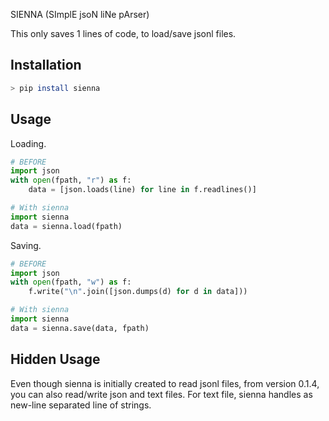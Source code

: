 SIENNA (SImplE jsoN liNe pArser)


This only saves 1 lines of code, to load/save jsonl files.

## Installation

```bash
> pip install sienna
```


## Usage

Loading.

```py
# BEFORE
import json
with open(fpath, "r") as f:
    data = [json.loads(line) for line in f.readlines()]

# With sienna
import sienna
data = sienna.load(fpath)
```

Saving.

```py
# BEFORE
import json
with open(fpath, "w") as f:
    f.write("\n".join([json.dumps(d) for d in data]))

# With sienna
import sienna
data = sienna.save(data, fpath)
```


## Hidden Usage

Even though sienna is initially created to read jsonl files, from version 0.1.4, you can also read/write json and text files.
For text file, sienna handles as new-line separated line of strings.
